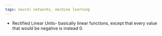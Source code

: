 ```yaml
---
tags: neural networks, machine learning
---
```


- Rectified Linear Units- basically linear functions, except that every value that would be negative is instead 0.